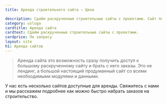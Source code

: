 ```yaml
---
title: Аренда строительного сайта — Цена

description: Сдаём раскрученные строительные сайты с проектами. Сайт по продаже домов из бруса. Лучшее предложение на рынке.
category: usluga
cardtitle: Аренда сайта
cardtext: Сдаём раскрученные строительные сайты с проектами.
cardprice: По запросу
layout: site
h1: Аренда сайтов
---
```


>Аренда сайта это возможность сразу получить доступ к большому раскрученному сайту и брать с него заказы. Это не лендинг, а большой настоящий продуманный сайт со всеми необходимыми модулями и данными.

У нас есть несколько сайтов доступные для аренды. Свяжитесь с нами и мы расскажем подробнее как можно быстро набрать заказов на строительство. 